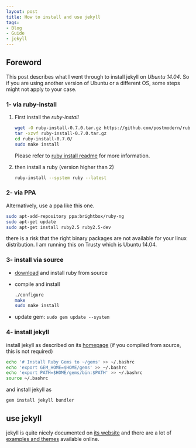 ```yaml
---
layout: post
title: How to install and use jekyll
tags:
- Blog
- Guide
- jekyll
---
```


## Foreword 

This post describes what I went through to install jekyll on *Ubuntu 14.04*. So if you are using another version of Ubuntu or a different OS, some steps might not apply to your case.


### 1- via ruby-install

1. First install the *ruby-install*

    ```bash
    wget -O ruby-install-0.7.0.tar.gz https://github.com/postmodern/ruby-install/archive/v0.7.0.tar.gz
    tar -xzvf ruby-install-0.7.0.tar.gz
    cd ruby-install-0.7.0/
    sudo make install
    ```

    Please refer to [ruby install readme][1] for more information.

2. then install a ruby (version higher than 2)

    ```bash
    ruby-install --system ruby --latest
    ```


### 2- via PPA
Alternatively, use a ppa like this one. 

```bash
sudo apt-add-repository ppa:brightbox/ruby-ng
sudo apt-get update
sudo apt-get install ruby2.5 ruby2.5-dev
```
there is a risk that the right binary packages are not available for your linux distribution. I am running this on Trusty which is Ubuntu 14.04.

### 3- install via source
- [download][3] and install ruby from source

- compile and install

    ```bash
    ./configure
    make
    sudo make install
    ```

- update gem: `sudo gem update --system`

### 4- install jekyll


install jekyll as described on its [homepage][2] (if you compiled from source, this is not required)

```bash
echo '# Install Ruby Gems to ~/gems' >> ~/.bashrc
echo 'export GEM_HOME=$HOME/gems' >> ~/.bashrc
echo 'export PATH=$HOME/gems/bin:$PATH' >> ~/.bashrc
source ~/.bashrc
```
and install jekyll as

```bash
gem install jekyll bundler
```

## use jekyll

jekyll is quite nicely documented on [its website][4] and there are a lot of [examples and themes][5] available online.

[1]: https://github.com/postmodern/ruby-install#readme
[2]: https://jekyllrb.com/docs/installation/ubuntu/
[3]: https://cache.ruby-lang.org/pub/ruby/stable/
[4]: https://jekyllrb.com/docs/
[5]: https://jekyllrb.com/resources/